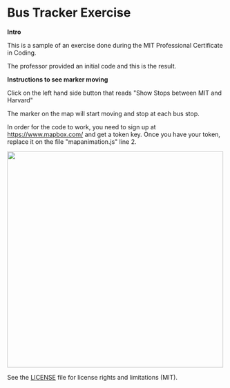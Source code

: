 # Bus Tracker Exercise

**Intro**

This is a sample of an exercise done during the MIT Professional Certificate in Coding.

The professor provided an initial code and this is the result.

**Instructions to see marker moving**

Click on the left hand side button that reads "Show Stops between MIT and Harvard"

The marker on the map will start moving and stop at each bus stop.

In order for the code to work, you need to sign up at <a href="https://www.mapbox.com/">https://www.mapbox.com/</a> and get a token key. Once you have your token, replace it on the file "mapanimation.js" line 2.

<img src= "map-screenshot.png" width='500'/>

See the <a href="/license.md">LICENSE</a> file for license rights and limitations (MIT).
